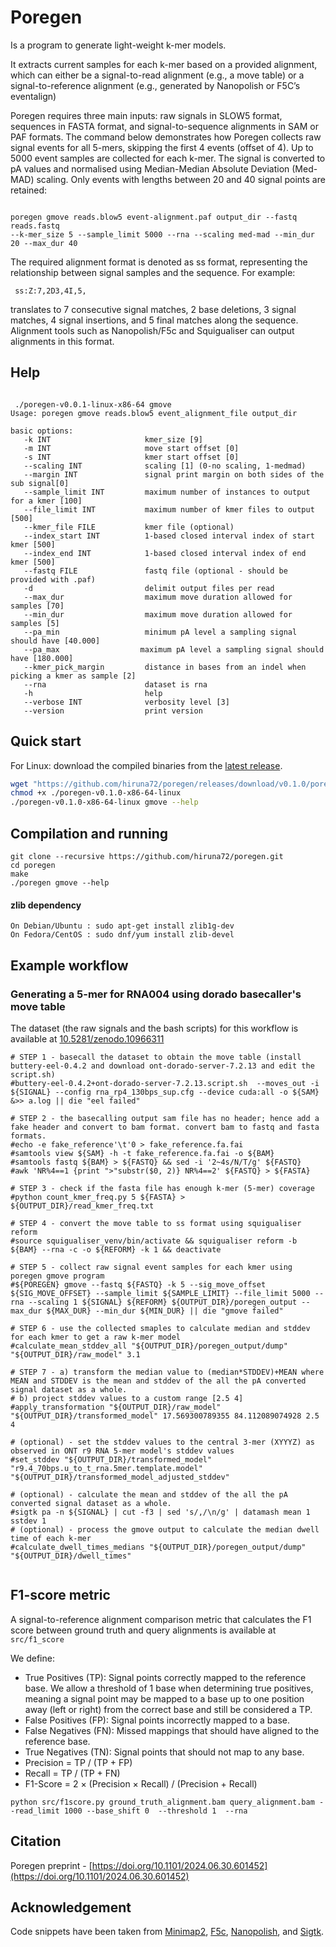 # Poregen

Is a program to generate light-weight k-mer models.

It extracts current samples for each k-mer based on a provided alignment, which can either be a signal-to-read alignment (e.g., a move table) or a signal-to-reference alignment (e.g., generated by Nanopolish or F5C’s eventalign) 

Poregen requires three main inputs: raw signals in SLOW5 format, sequences in FASTA format, and signal-to-sequence alignments in SAM or PAF formats. The command below demonstrates how Poregen collects raw signal events for all 5-mers, skipping the first 4 events (offset of 4). Up to 5000 event samples are collected for each k-mer. The signal is converted to pA values and normalised using Median-Median Absolute Deviation (Med-MAD) scaling. Only events with lengths between 20 and 40 signal points are retained:

````

poregen gmove reads.blow5 event-alignment.paf output_dir --fastq reads.fastq
--k-mer_size 5 --sample_limit 5000 --rna --scaling med-mad --min_dur 20 --max_dur 40

````

The required alignment format is denoted as ss format, representing the relationship between signal samples and the sequence. For example:
````
 ss:Z:7,2D3,4I,5,
````
translates to 7 consecutive signal matches, 2 base deletions, 3 signal matches, 4 signal insertions, and 5 final matches along the sequence. Alignment tools such as Nanopolish/F5c and Squigualiser can output alignments in this format.


## Help
````

 ./poregen-v0.0.1-linux-x86-64 gmove
Usage: poregen gmove reads.blow5 event_alignment_file output_dir

basic options:
   -k INT                     kmer_size [9]
   -m INT                     move start offset [0]
   -s INT                     kmer start offset [0]
   --scaling INT              scaling [1] (0-no scaling, 1-medmad)
   --margin INT               signal print margin on both sides of the sub signal[0] 
   --sample_limit INT         maximum number of instances to output for a kmer [100] 
   --file_limit INT           maximum number of kmer files to output [500] 
   --kmer_file FILE           kmer file (optional) 
   --index_start INT          1-based closed interval index of start kmer [500] 
   --index_end INT            1-based closed interval index of end kmer [500] 
   --fastq FILE               fastq file (optional - should be provided with .paf) 
   -d                         delimit output files per read
   --max_dur                  maximum move duration allowed for samples [70]
   --min_dur                  maximum move duration allowed for samples [5]
   --pa_min                   minimum pA level a sampling signal should have [40.000]
   --pa_max                  maximum pA level a sampling signal should have [180.000]
   --kmer_pick_margin         distance in bases from an indel when picking a kmer as sample [2]
   --rna                      dataset is rna
   -h                         help
   --verbose INT              verbosity level [3]
   --version                  print version

````
## Quick start

For Linux: download the compiled binaries from the [latest release](https://github.com/hiruna72/poregen/releases).
```sh
wget "https://github.com/hiruna72/poregen/releases/download/v0.1.0/poregen-v0.1.0-x86-64-linux"
chmod +x ./poregen-v0.1.0-x86-64-linux
./poregen-v0.1.0-x86-64-linux gmove --help
```

## Compilation and running

```
git clone --recursive https://github.com/hiruna72/poregen.git
cd poregen
make
./poregen gmove --help
```
#### zlib dependency
```
On Debian/Ubuntu : sudo apt-get install zlib1g-dev
On Fedora/CentOS : sudo dnf/yum install zlib-devel
```

## Example workflow
### Generating a 5-mer for RNA004 using dorado basecaller's move table
The dataset (the raw signals and the bash scripts) for this workflow is available at [10.5281/zenodo.10966311](https://doi.org/10.5281/zenodo.10966311)

````
# STEP 1 - basecall the dataset to obtain the move table (install buttery-eel-0.4.2 and download ont-dorado-server-7.2.13 and edit the script.sh)
#buttery-eel-0.4.2+ont-dorado-server-7.2.13.script.sh  --moves_out -i ${SIGNAL} --config rna_rp4_130bps_sup.cfg --device cuda:all -o ${SAM} &>> a.log || die "eel failed"

# STEP 2 - the basecalling output sam file has no header; hence add a fake header and convert to bam format. convert bam to fastq and fasta formats.
#echo -e fake_reference'\t'0 > fake_reference.fa.fai
#samtools view ${SAM} -h -t fake_reference.fa.fai -o ${BAM}
#samtools fastq ${BAM} > ${FASTQ} && sed -i '2~4s/N/T/g' ${FASTQ}
#awk 'NR%4==1 {print ">"substr($0, 2)} NR%4==2' ${FASTQ} > ${FASTA}

# STEP 3 - check if the fasta file has enough k-mer (5-mer) coverage
#python count_kmer_freq.py 5 ${FASTA} > ${OUTPUT_DIR}/read_kmer_freq.txt

# STEP 4 - convert the move table to ss format using squigualiser reform
#source squigualiser_venv/bin/activate && squigualiser reform -b ${BAM} --rna -c -o ${REFORM} -k 1 && deactivate

# STEP 5 - collect raw signal event samples for each kmer using poregen gmove program
#${POREGEN} gmove --fastq ${FASTQ} -k 5 --sig_move_offset ${SIG_MOVE_OFFSET} --sample_limit ${SAMPLE_LIMIT} --file_limit 5000 --rna --scaling 1 ${SIGNAL} ${REFORM} ${OUTPUT_DIR}/poregen_output --max_dur ${MAX_DUR} --min_dur ${MIN_DUR} || die "gmove failed"

# STEP 6 - use the collected smaples to calculate median and stddev for each kmer to get a raw k-mer model
#calculate_mean_stddev_all "${OUTPUT_DIR}/poregen_output/dump" "${OUTPUT_DIR}/raw_model" 3.1

# STEP 7 - a) transform the median value to (median*STDDEV)+MEAN where MEAN and STDDEV is the mean and stddev of the all the pA converted signal dataset as a whole.
# b) project stddev values to a custom range [2.5 4]
#apply_transformation "${OUTPUT_DIR}/raw_model" "${OUTPUT_DIR}/transformed_model" 17.569300789355 84.112089074928 2.5 4

# (optional) - set the stddev values to the central 3-mer (XYYYZ) as observed in ONT r9 RNA 5-mer model's stddev values
#set_stddev "${OUTPUT_DIR}/transformed_model" "r9.4_70bps.u_to_t_rna.5mer.template.model" "${OUTPUT_DIR}/transformed_model_adjusted_stddev"

# (optional) - calculate the mean and stddev of the all the pA converted signal dataset as a whole.
#sigtk pa -n ${SIGNAL} | cut -f3 | sed 's/,/\n/g' | datamash mean 1 sstdev 1
# (optional) - process the gmove output to calculate the median dwell time of each k-mer
#calculate_dwell_times_medians "${OUTPUT_DIR}/poregen_output/dump" "${OUTPUT_DIR}/dwell_times"


````

## F1-score metric

A signal-to-reference alignment comparison metric that calculates the F1 score between ground truth and query alignments is available at `src/f1_score`

We define:
* True Positives (TP): Signal points correctly mapped to the reference base. We allow a threshold of 1 base when determining true positives, meaning a signal point may be mapped to a base up to one position away (left or right) from the correct base and still be considered a TP.
* False Positives (FP): Signal points incorrectly mapped to a base.
* False Negatives (FN): Missed mappings that should have aligned to the reference base.
* True Negatives (TN): Signal points that should not map to any base.
* Precision = TP / (TP + FP)
* Recall = TP / (TP + FN)
* F1-Score = 2 × (Precision × Recall) / (Precision + Recall)

````
python src/f1score.py ground_truth_alignment.bam query_alignment.bam --read_limit 1000 --base_shift 0  --threshold 1  --rna
````

## Citation
Poregen preprint - [https://doi.org/10.1101/2024.06.30.601452](https://doi.org/10.1101/2024.06.30.601452)

## Acknowledgement
Code snippets have been taken from [Minimap2](https://github.com/lh3/minimap2), [F5c](https://github.com/hasindu2008/f5c), [Nanopolish](https://github.com/jts/nanopolish), and [Sigtk](https://github.com/hasindu2008/sigtk).





